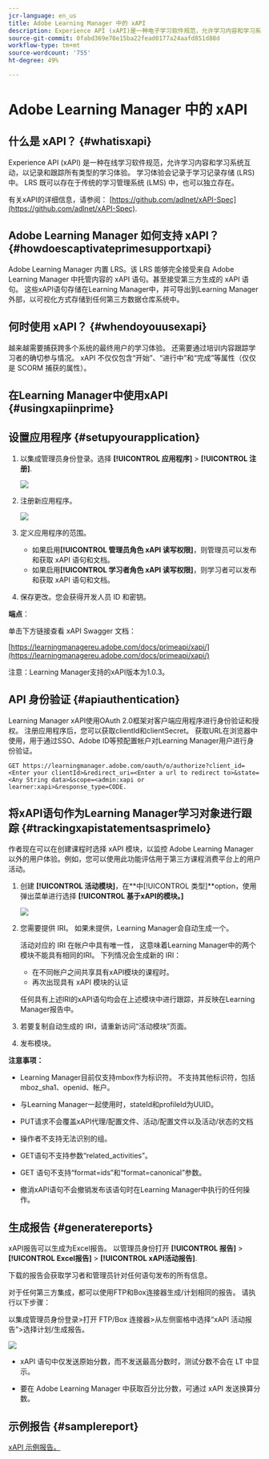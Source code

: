 ```yaml
---
jcr-language: en_us
title: Adobe Learning Manager 中的 xAPI
description: Experience API (xAPI)是一种电子学习软件规范，允许学习内容和学习系统互动，以记录和跟踪所有类型的学习体验。
source-git-commit: 0fabd369e70e15ba22fead0177a24aafd851d88d
workflow-type: tm+mt
source-wordcount: '755'
ht-degree: 49%

---
```




# Adobe Learning Manager 中的 xAPI

## 什么是 xAPI？ {#whatisxapi}

Experience API (xAPI) 是一种在线学习软件规范，允许学习内容和学习系统互动，以记录和跟踪所有类型的学习体验。 学习体验会记录于学习记录存储 (LRS) 中。 LRS 既可以存在于传统的学习管理系统 (LMS) 中，也可以独立存在。

有关xAPI的详细信息，请参阅：  [https://github.com/adlnet/xAPI-Spec](https://github.com/adlnet/xAPI-Spec).

## Adobe Learning Manager 如何支持 xAPI？ {#howdoescaptivateprimesupportxapi}

Adobe Learning Manager 内置 LRS。该 LRS 能够完全接受来自 Adobe Learning Manager 中托管内容的 xAPI 语句。甚至接受第三方生成的 xAPI 语句。 这些xAPI语句存储在Learning Manager中，并可导出到Learning Manager外部，以可视化方式存储到任何第三方数据仓库系统中。

## 何时使用 xAPI？ {#whendoyouusexapi}

越来越需要捕获跨多个系统的最终用户的学习体验。  还需要通过培训内容跟踪学习者的确切参与情况。 xAPI 不仅仅包含“开始”、“进行中”和“完成”等属性（仅仅是 SCORM 捕获的属性）。

## 在Learning Manager中使用xAPI {#usingxapiinprime}

## 设置应用程序 {#setupyourapplication}

1. 以集成管理员身份登录。选择 **[!UICONTROL 应用程序]** > **[!UICONTROL 注册]**.

   ![](assets/appregistration.png)

1. 注册新应用程序。

   ![](assets/appregistration.png)

1. 定义应用程序的范围。

   * 如果启用&#x200B;**[!UICONTROL 管理员角色 xAPI 读写权限]**，则管理员可以发布和获取 xAPI 语句和文档。
   * 如果启用&#x200B;**[!UICONTROL 学习者角色 xAPI 读写权限]**，则学习者可以发布和获取 xAPI 语句和文档。

1. 保存更改。您会获得开发人员 ID 和密钥。

**端点**：

单击下方链接查看 xAPI Swagger 文档：

[https://learningmanagereu.adobe.com/docs/primeapi/xapi/](https://learningmanagereu.adobe.com/docs/primeapi/xapi/)

注意：Learning Manager支持的xAPI版本为1.0.3。

## API 身份验证 {#apiauthentication}

Learning Manager xAPI使用OAuth 2.0框架对客户端应用程序进行身份验证和授权。 注册应用程序后，您可以获取clientId和clientSecret。 获取URL在浏览器中使用，用于通过SSO、Adobe ID等预配置帐户对Learning Manager用户进行身份验证。

```
GET https://learningmanager.adobe.com/oauth/o/authorize?client_id=<Enter your clientId>&redirect_uri=<Enter a url to redirect to>&state=<Any String data>&scope=<admin:xapi or learner:xapi>&response_type=CODE.
```

## 将xAPI语句作为Learning Manager学习对象进行跟踪 {#trackingxapistatementsasprimelo}

作者现在可以在创建课程时选择 xAPI 模块，以监控 Adobe Learning Manager 以外的用户体验。例如，您可以使用此功能评估用于第三方课程消费平台上的用户活动。

1. 创建 **[!UICONTROL 活动模块]**，在**中[!UICONTROL 类型]**option，使用弹出菜单进行选择  **[!UICONTROL 基于xAPI的模块。]**

   ![](assets/xapimodulecreation.png)

1. 您需要提供 IRI。 如果未提供，Learning Manager会自动生成一个。

   活动对应的 IRI 在帐户中具有唯一性， 这意味着Learning Manager中的两个模块不能具有相同的IRI。 下列情况会生成新的 IRI：

   * 在不同帐户之间共享具有xAPI模块的课程时。
   * 再次出现具有 xAPI 模块的认证



   任何具有上述IRI的xAPI语句均会在上述模块中进行跟踪，并反映在Learning Manager报告中。

1. 若要复制自动生成的 IRI，请重新访问“活动模块”页面。
1. 发布模块。

**注意事项：**

* Learning Manager目前仅支持mbox作为标识符。 不支持其他标识符，包括mboz_sha1、openid、帐户。

* 与Learning Manager一起使用时，stateId和profileId为UUID。
* PUT请求不会覆盖xAPI代理/配置文件、活动/配置文件以及活动/状态的文档
* 操作者不支持无法识别的组。
* GET语句不支持参数“related_activities”。
* GET 语句不支持“format=ids”和“format=canonical”参数。
* 撤消xAPI语句不会撤销发布该语句时在Learning Manager中执行的任何操作。

## 生成报告 {#generatereports}

xAPI报告可以生成为Excel报告。 以管理员身份打开 **[!UICONTROL 报告]** > **[!UICONTROL Excel报告]** > **[!UICONTROL xAPI活动报告]**.

下载的报告会获取学习者和管理员针对任何语句发布的所有信息。

对于任何第三方集成，都可以使用FTP和Box连接器生成/计划相同的报告。 请执行以下步骤：

以集成管理员身份登录>打开 FTP/Box 连接器>从左侧窗格中选择“xAPI 活动报告”>选择计划/生成报告。

![](assets/xapischedule.png)

* xAPI 语句中仅发送原始分数，而不发送最高分数时，测试分数不会在 LT 中显示。

* 要在 Adobe Learning Manager 中获取百分比分数，可通过 xAPI 发送换算分数。

## 示例报告 {#samplereport}

[xAPI 示例报告。](assets/xapireport8842560559890766717csv.zip)
